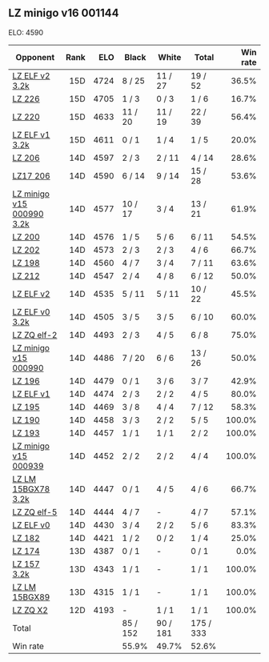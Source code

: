 ## LZ minigo v16 001144 ##

ELO: 4590

Opponent | Rank | ELO | Black | White | Total | Win rate
---------|-----:|----:|-------|-------|-------|-------:
[LZ ELF v2 3.2k](LZ%20ELF%20v2%203.2k.md) | 15D | 4724 | 8 / 25 | 11 / 27 | 19 / 52 | 36.5%
[LZ 226](LZ%20226.md) | 15D | 4705 | 1 / 3 | 0 / 3 | 1 / 6 | 16.7%
[LZ 220](LZ%20220.md) | 15D | 4633 | 11 / 20 | 11 / 19 | 22 / 39 | 56.4%
[LZ ELF v1 3.2k](LZ%20ELF%20v1%203.2k.md) | 15D | 4611 | 0 / 1 | 1 / 4 | 1 / 5 | 20.0%
[LZ 206](LZ%20206.md) | 14D | 4597 | 2 / 3 | 2 / 11 | 4 / 14 | 28.6%
[LZ17 206](LZ17%20206.md) | 14D | 4590 | 6 / 14 | 9 / 14 | 15 / 28 | 53.6%
[LZ minigo v15 000990 3.2k](LZ%20minigo%20v15%20000990%203.2k.md) | 14D | 4577 | 10 / 17 | 3 / 4 | 13 / 21 | 61.9%
[LZ 200](LZ%20200.md) | 14D | 4576 | 1 / 5 | 5 / 6 | 6 / 11 | 54.5%
[LZ 202](LZ%20202.md) | 14D | 4573 | 2 / 3 | 2 / 3 | 4 / 6 | 66.7%
[LZ 198](LZ%20198.md) | 14D | 4560 | 4 / 7 | 3 / 4 | 7 / 11 | 63.6%
[LZ 212](LZ%20212.md) | 14D | 4547 | 2 / 4 | 4 / 8 | 6 / 12 | 50.0%
[LZ ELF v2](LZ%20ELF%20v2.md) | 14D | 4535 | 5 / 11 | 5 / 11 | 10 / 22 | 45.5%
[LZ ELF v0 3.2k](LZ%20ELF%20v0%203.2k.md) | 14D | 4505 | 3 / 5 | 3 / 5 | 6 / 10 | 60.0%
[LZ ZQ elf-2](LZ%20ZQ%20elf-2.md) | 14D | 4493 | 2 / 3 | 4 / 5 | 6 / 8 | 75.0%
[LZ minigo v15 000990](LZ%20minigo%20v15%20000990.md) | 14D | 4486 | 7 / 20 | 6 / 6 | 13 / 26 | 50.0%
[LZ 196](LZ%20196.md) | 14D | 4479 | 0 / 1 | 3 / 6 | 3 / 7 | 42.9%
[LZ ELF v1](LZ%20ELF%20v1.md) | 14D | 4474 | 2 / 3 | 2 / 2 | 4 / 5 | 80.0%
[LZ 195](LZ%20195.md) | 14D | 4469 | 3 / 8 | 4 / 4 | 7 / 12 | 58.3%
[LZ 190](LZ%20190.md) | 14D | 4458 | 3 / 3 | 2 / 2 | 5 / 5 | 100.0%
[LZ 193](LZ%20193.md) | 14D | 4457 | 1 / 1 | 1 / 1 | 2 / 2 | 100.0%
[LZ minigo v15 000939](LZ%20minigo%20v15%20000939.md) | 14D | 4452 | 2 / 2 | 2 / 2 | 4 / 4 | 100.0%
[LZ LM 15BGX78 3.2k](LZ%20LM%2015BGX78%203.2k.md) | 14D | 4447 | 0 / 1 | 4 / 5 | 4 / 6 | 66.7%
[LZ ZQ elf-5](LZ%20ZQ%20elf-5.md) | 14D | 4444 | 4 / 7 | - | 4 / 7 | 57.1%
[LZ ELF v0](LZ%20ELF%20v0.md) | 14D | 4430 | 3 / 4 | 2 / 2 | 5 / 6 | 83.3%
[LZ 182](LZ%20182.md) | 14D | 4421 | 1 / 2 | 0 / 2 | 1 / 4 | 25.0%
[LZ 174](LZ%20174.md) | 13D | 4387 | 0 / 1 | - | 0 / 1 | 0.0%
[LZ 157 3.2k](LZ%20157%203.2k.md) | 13D | 4343 | 1 / 1 | - | 1 / 1 | 100.0%
[LZ LM 15BGX89](LZ%20LM%2015BGX89.md) | 13D | 4315 | 1 / 1 | - | 1 / 1 | 100.0%
[LZ ZQ X2](LZ%20ZQ%20X2.md) | 12D | 4193 | - | 1 / 1 | 1 / 1 | 100.0%
Total | | | 85 / 152 | 90 / 181 | 175 / 333 | 
Win rate| | | 55.9% | 49.7% | 52.6% | 
